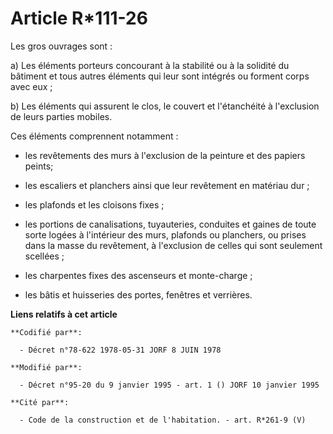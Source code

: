 # Article R*111-26

Les gros ouvrages sont : 

a) Les éléments porteurs concourant à la stabilité ou à la solidité du bâtiment et tous autres éléments qui leur sont
intégrés ou forment corps avec eux ; 

b) Les éléments qui assurent le clos, le couvert et l'étanchéité à l'exclusion de leurs parties mobiles. 

Ces éléments comprennent notamment : 

- les revêtements des murs à l'exclusion de la peinture et des papiers peints; 

- les escaliers et planchers ainsi que leur revêtement en matériau dur ; 

- les plafonds et les cloisons fixes ; 

- les portions de canalisations, tuyauteries, conduites et gaines de toute sorte logées à l'intérieur des murs, plafonds ou
planchers, ou prises dans la masse du revêtement, à l'exclusion de celles qui sont seulement scellées ; 

- les charpentes fixes des ascenseurs et monte-charge ; 

- les bâtis et huisseries des portes, fenêtres et verrières.

**Liens relatifs à cet article**

	**Codifié par**:

	  - Décret n°78-622 1978-05-31 JORF 8 JUIN 1978

	**Modifié par**:

	  - Décret n°95-20 du 9 janvier 1995 - art. 1 () JORF 10 janvier 1995

	**Cité par**:

	  - Code de la construction et de l'habitation. - art. R*261-9 (V)
